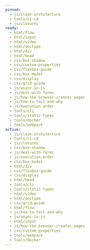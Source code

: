 ```yaml
---
pinned:
  - js/clean-architecture
  - tools/ci-cd
  - js/closures
ready:
  - html/flow
  - html/input
  - html/video
  - html/doctype
  - html/div
  - html/head
  - css/box-shadow
  - css/custom-properties
  - css/flexbox-guide
  - css/box-model
  - css/display
  - css/grid-guide
  - js/async-in-js
  - js/deal-with-forms
  - js/how-the-browser-creates-pages
  - js/how-to-test-and-why
  - js/execution-order
  - tools/cli
  - tools/static-types
  - tools/docker
  - tools/webpack
active:
  - js/clean-architecture
  - tools/ci-cd
  - js/closures
  - css/box-shadow
  - js/deal-with-forms
  - js/execution-order
  - css/box-model
  - html/div
  - css/flexbox-guide
  - css/display
  - html/head
  - tools/cli
  - tools/static-types
  - html/video
  - html/doctype
  - css/grid-guide
  - html/flow
  - js/how-to-test-and-why
  - js/async-in-js
  - html/input
  - js/how-the-browser-creates-pages
  - css/custom-properties
  - tools/webpack
  - tools/docker
---
```


